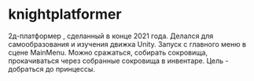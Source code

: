 # knightplatformer
2д-платформер , сделанный в конце 2021 года. Делался для самообразования и изучения движка Unity.
Запуск с главного меню в сцене MainMenu.
Можно сражаться, собирать сокровища, прокачиваться через собранные сокровища в инвентаре. Цель - добраться до принцессы.
